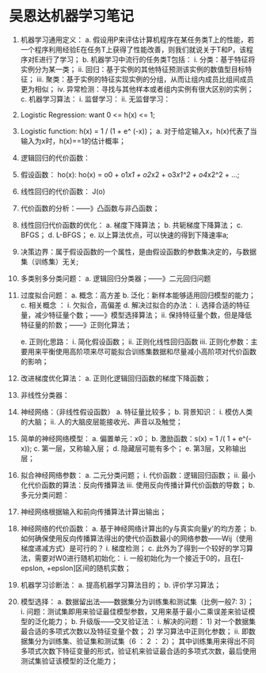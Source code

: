 # 吴恩达机器学习笔记
1. 机器学习通用定义：
	a. 假设用P来评估计算机程序在某任务类T上的性能，若一个程序利用经验E在任务T上获得了性能改善，则我们就说关于T和P，该程序对E进行了学习；
	b. 机器学习中流行的任务类T包括：
		i. 分类：基于特征将实例分为某一类；
		ii. 回归：基于实例的其他特征预测该实例的数值型目标特征；
		iii. 聚类：基于实例的特征实现实例的分组，从而让组内成员比组间成员更为相似；
		iv. 异常检测：寻找与其他样本或者组内实例有很大区别的实例；
	c. 机器学习算法：
		i. 监督学习：
		ii. 无监督学习：
2. Logistic Regression:  want 0 <= h(x) <= 1;
3. Logistic function: h(x) = 1 / (1 + e^ (-x))；
	a. 对于给定输入x，h(x)代表了当输入为x时，h(x)==1的估计概率；
4. 逻辑回归的代价函数：
5. 假设函数： ho(x): ho(x) = o0 + o1*x1 + o2*x2 + o3*x1^2 + o4*x2^2 + ...;
6. 线性回归的代价函数： J(o) 
7. 代价函数的分析：——》凸函数与非凸函数；
8. 线性回归代价函数的优化：
	a. 梯度下降算法；
	b. 共轭梯度下降算法；
	c. BFGS；
	d. L-BFGS；
	e. 以上算法优点，可以快速的得到下降速率a;
9. 决策边界：属于假设函数的一个属性，是由假设函数的参数集决定的，与数据集（训练集）无关;
10. 多类别多分类问题：
	a. 逻辑回归分类器；——》二元回归问题
11. 过度拟合问题：
	a. 概念：高方差
	b. 泛化：新样本能够适用回归模型的能力；
	c. 相关概念 ：
		i. 欠拟合，高偏差
	d. 解决过拟合的办法：
		i. 选择合适的特征量，减少特征量个数；——》模型选择算法；
		ii. 保持特征量个数，但是降低特征量的阶数；——》正则化算法；
		
	e. 正则化思路：
		i. 简化假设函数；
		ii. 正则化线性回归函数
		iii. 正则化参数：主要用来平衡使用高阶项来尽可能拟合训练集数据和尽量减小高阶项对代价函数的影响；
12. 改进梯度优化算法：
	a. 正则化逻辑回归函数的梯度下降函数；
13. 非线性分类器：
14. 神经网络：（非线性假设函数）
	a. 特征量比较多；
	b. 背景知识：
		i. 模仿人类的大脑；
		ii. 人的大脑皮层能接收光、声音以及触觉；
15. 简单的神经网络模型：
	a. 偏置单元：x0；
	b. 激励函数：s(x) = 1 /( 1 + e^(-x));
	c. 第一层，又称输入层；
	d. 隐藏层可能有多个；
	e. 第3层，又称输出层；
16. 拟合神经网络参数：
	a. 二元分类问题；
		i. 代价函数：逻辑回归函数；
		ii. 最小化代价函数的算法：反向传播算法
		iii. 使用反向传播计算代价函数的导数；
	b. 多元分类问题：
17. 神经网络根据输入和前向传播算法计算出输出；
18. 神经网络的代价函数：
	a. 基于神经网络计算出的y与真实向量y'的均方差；
	b. 如何确保使用反向传播算法得出的使代价函数最小的网络参数——Wij（使用梯度递减方式）是可行的？
		i. 梯度检测；
	c. 此外为了得到一个较好的学习算法，需要对W0进行随机初始化：
		i. 一般初始化为一个接近于0的，且在[-epslon, +epslon]区间的随机实数；
19. 机器学习诊断法：
	a. 提高机器学习算法目的；
	b. 评价学习算法；
20. 模型选择：
	a. 数据留出法——数据集分为训练集和测试集（比例一般7: 3）；
		i. 问题：测试集即用来验证最佳模型参数，又用来基于最小二乘误差来验证模型的泛化能力；
	b. 升级版——交叉验证法：
		i. 解决的问题：
			1) 对一个数据集最合适的多项式次数以及特征变量个数；
			2) 学习算法中正则化参数；
		ii. 即数据集分为训练集、验证集和测试集（6 ： 2 ： 2）；
	其中训练集用来得出不同多项式次数下特征变量的形式，验证机来验证最合适的多项式次数，最后使用测试集验证该模型的泛化能力；